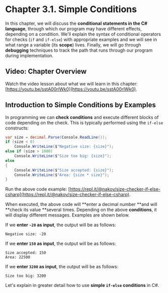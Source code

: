 # Chapter 3.1. Simple Conditions

In this chapter, we will discuss the **conditional statements in the C\# language**, through which our program may have different effects, depending on a condition. We'll explain the syntax of conditional operators for checks \(`if` and `if-else`\) with appropriate examples and we will see in what range a variable \(its **scope**\) lives. Finally, we will go through **debugging** techniques to track the path that runs through our program during implementation.

## Video: Chapter Overview

Watch the video lesson about what we will learn in this chapter: [https://youtu.be/sstA00rIWk0](https://youtu.be/sstA00rIWk0).

## Introduction to Simple Conditions by Examples

In programming we can **check conditions** and execute different blocks of code depending on the check. This is typically performed using the `if-else` constructs:

```csharp
var size = decimal.Parse(Console.ReadLine());
if (size < 0)
    Console.WriteLine($"Negative size: {size}");
else if (size > 1000)
    Console.WriteLine($"Size too big: {size}");
else
{
    Console.WriteLine($"Size accepted: {size}");
    Console.WriteLine($"Area: {size * size}");
}
```

Run the above code example: [https://repl.it/@nakov/size-checker-if-else-csharp](https://repl.it/@nakov/size-checker-if-else-csharp).

When executed, the above code will **enter a decimal number **and will **check its value **several times. Depending on the above **conditions**, it will display different messages. Examples are shown below.

If we **enter **`-20`** as input**, the output will be as follows:

```
Negative size: -20
```

If we **enter **`150`** as input**, the output will be as follows:

```
Size accepted: 150
Area: 22500
```

If we **enter **`3200`** as input**, the output will be as follows:

```
Size too big: 3200
```

Let's explain in greater detail how to use **simple **`if-else`** conditions** in C\#.

